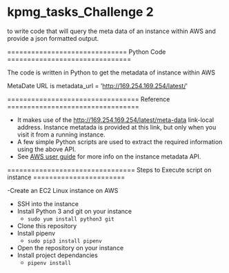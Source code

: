 # kpmg_tasks_Challenge 2
to write code that will query the meta data of an instance within AWS and provide a json formatted output. 



============================== Python Code ===============================

The code is written in Python to get the metadata of instance within AWS

MetaDate URL is metadata_url = 'http://169.254.169.254/latest/'

================================= Reference =================================

- It makes use of the http://169.254.169.254/latest/meta-data link-local address. Instance metatada is provided at this link, but only when you visit it from a running instance.
- A few simple Python scripts are used to extract the required information using the above API.
- See [AWS user guide](https://docs.aws.amazon.com/AWSEC2/latest/UserGuide/ec2-instance-metadata.html) for more info on the instance metadata API.

================================ Steps to Execute script on instance =======================

-Create an EC2 Linux instance on AWS
- SSH into the instance
- Install Python 3 and git on your instance 
    - `sudo yum install python3 git`
- Clone this repository
- Install pipenv
  - `sudo pip3 install pipenv`
- Open the repository on your instance
- Install project dependancies
  - `pipenv install`


